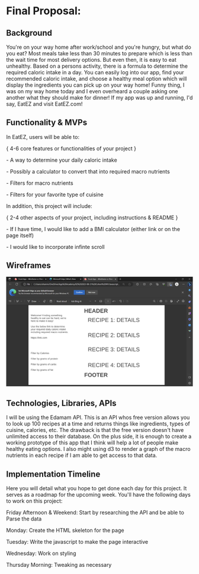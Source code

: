 <h1>Final Proposal:</h1>

<h2>Background</h2>
<p>You're on your way home after work/school and you're hungry, but what do you eat?  Most meals take less than 30 minutes to prepare which is less than the wait time for most delivery options.  But even then, it is easy to eat unhealthy.  Based on a persons activity, there is a formula to determine the required caloric intake in a day.  You can easily log into our app, find your recommended caloric intake, and choose a healthy meal option which will display the ingredients you can pick up on your way home!  Funny thing, I was on my way home today and I even overheard a couple asking one another what they should make for dinner!  If my app was up and running, I'd say, EatEZ and visit EatEZ.com!
</p>

<h2>Functionality & MVPs</h2>

<p>In EatEZ, users will be able to:
</p>

<p>{ 4-6 core features or functionalities of your project }
</p>

<p>- A way to determine your daily caloric intake
</p>
<p>- Possibly a calculator to convert that into required macro nutrients
</p>
<p>- Filters for macro nutrients
</p>
<p>- Filters for your favorite type of cuisine
</p>

<p>In addition, this project will include:
</p>

<p>{ 2-4 other aspects of your project, including instructions & README }
</p>
<p>- If I have time, I would like to add a BMI calculator (either link or on the page itself)
</p>
<p>- I would like to incorporate infinte scroll
</p>

<h2>Wireframes</h2>

![Alt text](src/assets/images/image.png)

<h2>Technologies, Libraries, APIs</h2>

<p>I will be using the Edamam API.  This is an API whos free version allows you to look up 100 recipes at a time and returns things like ingredients, types of cuisine, calories, etc.  The drawback is that the free version doesn't have unlimited access to their database.  On the plus side, it is enough to create a working prototype of this app that I think will help a lot of people make healthy eating options.  I also might using d3 to render a graph of the macro nutrients in each recipe if I am able to get access to that data.
</p>

<h2>Implementation Timeline</h2>

<p>Here you will detail what you hope to get done each day for this project. It serves as a roadmap for the upcoming week. You'll have the following days to work on this project:
</p>

<p>Friday Afternoon & Weekend: 
Start by researching the API and be able to Parse the data
</p>
<p>Monday: 
Create the HTML skeleton for the page
</p>
<p>Tuesday: 
Write the javascript to make the page interactive
</p>
<p>Wednesday: 
Work on styling
</p>
<p>Thursday Morning: 
Tweaking as necessary
</p>

